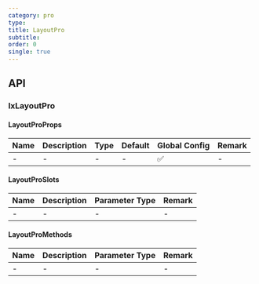 ```yaml
---
category: pro
type: 
title: LayoutPro
subtitle:
order: 0
single: true
---
```




## API

### IxLayoutPro

#### LayoutProProps

| Name | Description | Type | Default | Global Config | Remark |
| --- | --- | --- | --- | --- | --- |
| - | - | - | - | ✅ | - |

#### LayoutProSlots

| Name | Description | Parameter Type | Remark |
| --- | --- | --- | --- |
| - | - | - | - |

#### LayoutProMethods

| Name | Description | Parameter Type | Remark |
| --- | --- | --- | --- |
| - | - | - | - |
